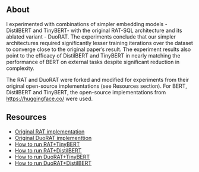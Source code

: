 ## About
I experimented with combinations of simpler embedding models - DistilBERT and TinyBERT- with the original RAT-SQL architecture and its ablated variant - DuoRAT. The experiments conclude that our simpler architectures required significantly lesser training iterations over the dataset to converge close to the original paper’s result. The experiment results also point to the efficacy of DistilBERT and TinyBERT in nearly matching the performance of BERT on external tasks despite significant reduction in complexity.


The RAT and DuoRAT were forked and modified for experiments from their original open-source implementations (see Resources section). For BERT, DistilBERT and TinyBERT, the open-source implementations from https://huggingface.co/ were used.



## Resources
- [Original RAT implementation](https://github.com/microsoft/rat-sql)
- [Original DuoRAT implementtion](https://github.com/ElementAI/duorat)
- [How to run RAT+TinyBERT](RAT_TinyBERT/README.md)
- [How to run RAT+DistilBERT](RAT_DistilBERT/README.md)
- [How to run DuoRAT+TinyBERT](DuoRAT_TinyBERT/README.md)
- [How to run DuoRAT+DistilBERT](DuoRAT_DistilBERT/README.md)

